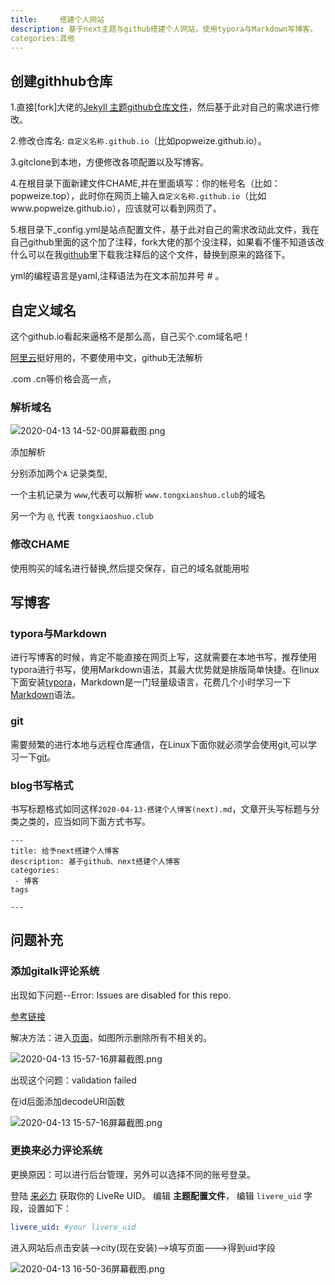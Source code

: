 ```yaml
---
title:     搭建个人网站
description: 基于next主题与github搭建个人网站，使用typora与Markdown写博客。
categories:其他
---
```



## 创建githhub仓库

1.直接[fork]大佬的[Jekyll 主题github仓库文件](https://github.com/Simpleyyt/jekyll-theme-next.git)，然后基于此对自己的需求进行修改。

2.修改仓库名:  `自定义名称.github.io`（比如popweize.github.io）。

3.gitclone到本地，方便修改各项配置以及写博客。

4.在根目录下面新建文件CHAME,并在里面填写：你的帐号名（比如：popweize.top），此时你在网页上输入`自定义名称.github.io`（比如www.popweize.github.io），应该就可以看到网页了。

5.根目录下_config.yml是站点配置文件，基于此对自己的需求改动此文件，我在自己github里面的这个加了注释，fork大佬的那个没注释，如果看不懂不知道该改什么可以在我[github](https://https://github.com/popweize/popweize.github.io)里下载我注释后的这个文件，替换到原来的路径下。

yml的编程语言是yaml,注释语法为在文本前加井号 # 。



## 自定义域名

这个github.io看起来逼格不是那么高，自己买个.com域名吧！

[阿里云](https://wanwang.aliyun.com/domain/?spm=5176.8006371.1007.dnetcndomain.q1ys4x)挺好用的，不要使用中文，github无法解析

.com .cn等价格会高一点，



### 解析域名

![2020-04-13 14-52-00屏幕截图.png](http://ww1.sinaimg.cn/large/006lMPXUgy1gds56u3kwnj30rt02tjrk.jpg)

添加解析

分别添加两个`A` 记录类型,

一个主机记录为 `www`,代表可以解析 `www.tongxiaoshuo.club`的域名

另一个为 `@`, 代表 `tongxiaoshuo.club`



### 修改CHAME

使用购买的域名进行替换,然后提交保存，自己的域名就能用啦



## 写博客

### typora与Markdown 

进行写博客的时候，肯定不能直接在网页上写，这就需要在本地书写，推荐使用typora进行书写，使用Markdown语法，其最大优势就是排版简单快捷。在linux下面安装[typora](https://typora.io/#linux)，Markdown是一门轻量级语言，花费几个小时学习一下[Markdown](https://sspai.com/post/25137)语法。

### git

需要频繁的进行本地与远程仓库通信，在Linux下面你就必须学会使用git,可以学习一下[git](https://www.liaoxuefeng.com/wiki/896043488029600)。

### blog书写格式

书写标题格式如同这样`2020-04-13-搭建个人博客(next).md`，文章开头写标题与分类之类的，应当如同下面方式书写。

```
---
title: 给予next搭建个人博客
description: 基于github、next搭建个人博客
categories:
 - 博客
tags

---

```



## 问题补充

### 添加gitalk评论系统

出现如下问题--Error: Issues are disabled for this repo.

[参考链接](https://blog.csdn.net/w47_csdn/article/details/88858343)

解决方法：进入[页面](https://github.com/settings/developers)，如图所示删除所有不相关的。

![2020-04-13 15-57-16屏幕截图.png](http://ww1.sinaimg.cn/large/006lMPXUgy1gds72p2dfwj31hb0h3jsp.jpg)

出现这个问题：validation failed

在id后面添加decodeURI函数

![2020-04-13 15-57-16屏幕截图.png](http://ww1.sinaimg.cn/large/006lMPXUgy1gds74k8kcuj30ze0ld40w.jpg)

### 更换来必力评论系统

更换原因：可以进行后台管理，另外可以选择不同的账号登录。

登陆 [来必力](https://livere.com/) 获取你的 LiveRe UID。 编辑 **主题配置文件**， 编辑 `livere_uid` 字段，设置如下：

```yaml
livere_uid: #your livere_uid
```

进入网站后点击安装——>city(现在安装)——>填写页面———>得到uid字段

![2020-04-13 16-50-36屏幕截图.png](http://ww1.sinaimg.cn/large/006lMPXUgy1gds8mco8j5j30mt0gbdhf.jpg)
























